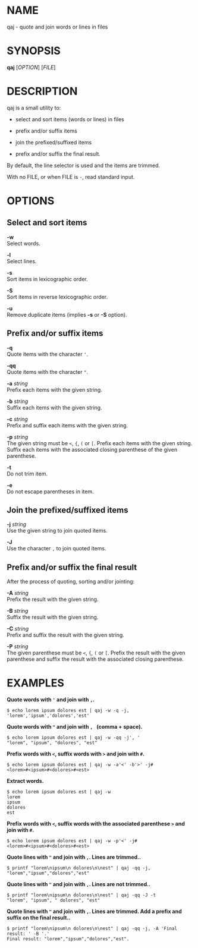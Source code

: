 NAME
====

qaj - quote and join words or lines in files

SYNOPSIS
========

**qaj** \[*OPTION*\] \[*FILE*\]

DESCRIPTION
===========

qaj is a small utility to:

-   select and sort items (words or lines) in files

-   prefix and/or suffix items

-   join the prefixed/suffixed items

-   prefix and/or suffix the final result.

By default, the line selector is used and the items are trimmed.

With no FILE, or when FILE is `-`, read standard input.

OPTIONS
=======

Select and sort items
---------------------

**-w**  
Select words.

**-l**  
Select lines.

**-s**  
Sort items in lexicographic order.

**-S**  
Sort items in reverse lexicographic order.

**-u**  
Remove duplicate items (implies **-s** or **-S** option).

Prefix and/or suffix items
--------------------------

**-q**  
Quote items with the character `'`.

**-qq**  
Quote items with the character `"`.

**-a** *string*  
Prefix each items with the given string.

**-b** *string*  
Suffix each items with the given string.

**-c** *string*  
Prefix and suffix each items with the given string.

**-p** *string*  
The given string must be `<`, `{`, `(` or `[`. Prefix each items with
the given string. Suffix each items with the associated closing
parenthese of the given parenthese.

**-t**  
Do not trim item.

**-e**  
Do not escape parentheses in item.

Join the prefixed/suffixed items
--------------------------------

**-j** *string*  
Use the given string to join quoted items.

**-J**  
Use the character `,` to join quoted items.

Prefix and/or suffix the final result
-------------------------------------

After the process of quoting, sorting and/or jointing:

**-A** *string*  
Prefix the result with the given string.

**-B** *string*  
Suffix the result with the given string.

**-C** *string*  
Prefix and suffix the result with the given string.

**-P** *string*  
The given parenthese must be `<`, `{`, `(` or `[`. Prefix the result
with the given parenthese and suffix the result with the associated
closing parenthese.

EXAMPLES
========

**Quote words with `'` and join with `,`.**

    $ echo lorem ipsum dolores est | qaj -w -q -j,
    'lorem','ipsum','dolores','est'

**Quote words with `"` and join with `, ` (comma + space).**

    $ echo lorem ipsum dolores est | qaj -w -qq -j', '
    "lorem", "ipsum", "dolores", "est"

**Prefix words with `<`, suffix words with `>` and join with `#`.**

    $ echo lorem ipsum dolores est | qaj -w -a'<' -b'>' -j#
    <lorem>#<ipsum>#<dolores>#<est>

**Extract words.**

    $ echo lorem ipsum dolores est | qaj -w
    lorem
    ipsum
    dolores
    est

**Prefix words with `<`, suffix words with the associated parenthese `>`
and join with `#`.**

    $ echo lorem ipsum dolores est | qaj -w -p'<' -j#
    <lorem>#<ipsum>#<dolores>#<est>

**Quote lines with `"` and join with `,`. Lines are trimmed..**

    $ printf "lorem\nipsum\n dolores\n\nest" | qaj -qq -j,
    "lorem","ipsum","dolores","est"

**Quote lines with `"` and join with `,`. Lines are not trimmed..**

    $ printf "lorem\nipsum\n dolores\n\nest" | qaj -qq -J -t
    "lorem", "ipsum", " dolores", "est"

**Quote lines with `"` and join with `,`. Lines are trimmed. Add a
prefix and suffix on the final result..**

    $ printf "lorem\nipsum\n dolores\n\nest" | qaj -qq -j, -A 'Final result: ' -B '.'
    Final result: "lorem","ipsum","dolores","est".
